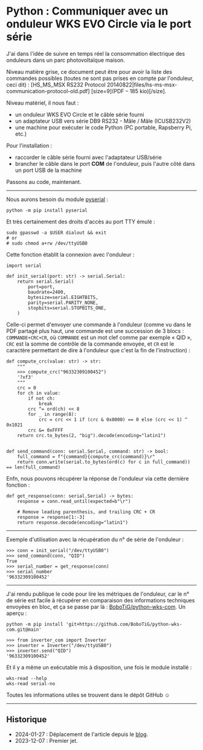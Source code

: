 # Python : Communiquer avec un onduleur WKS EVO Circle via le port série

J'ai dans l'idée de suivre en temps réel la consommation électrique des onduleurs dans un parc photovoltaïque maison.

Niveau matière grise, ce document peut être pour avoir la liste des commandes possibles (toutes ne sont pas prises en compte par l'onduleur, ceci dit) : [HS_MS_MSX RS232 Protocol 20140822|files/hs-ms-msx-communication-protocol-old.pdf] [size=9](PDF &ndash; 185 kio)[/size].

Niveau matériel, il nous faut :

- un onduleur WKS EVO Circle et le câble série fourni
- un adaptateur USB vers série DB9 RS232 - Mâle / Mâle (ICUSB232V2)
- une machine pour exécuter le code Python (PC portable, Rapsberry Pi, etc.)

Pour l'installation :

- raccorder le câble série fourni avec l'adaptateur USB/série
- brancher le câble dans le port **COM** de l'onduleur, puis l'autre côté dans un port USB de la machine

Passons au code, maintenant.

---

Nous aurons besoin du module [pyserial](https://pypi.org/project/pyserial) :

```{code-block} shell
python -m pip install pyserial
```
 
Et très certainement des droits d'accès au port TTY émulé :

```{code-block} shell
sudo gpasswd -a $USER dialout && exit
# or
# sudo chmod a+rw /dev/ttyUSB0
```

Cette fonction établit la connexion avec l'onduleur :

```{code-block} python
import serial

def init_serial(port: str) -> serial.Serial:
    return serial.Serial(
        port=port,
        baudrate=2400,
        bytesize=serial.EIGHTBITS,
        parity=serial.PARITY_NONE,
        stopbits=serial.STOPBITS_ONE,
    )
```

Celle-ci permet d'envoyer une commande à l'onduleur (comme vu dans le PDF partagé plus haut, une commande est une succession de 3 blocs : `COMMANDE+CRC+CR`, où `COMMANDE` est un mot clef comme par exemple « QID », `CRC` est la somme de contrôle de la commande envoyée, et `CR` est le caractère permettant de dire à l'onduleur que c'est la fin de l'instruction) :

```{code-block} python
def compute_crc(value: str) -> str:
    """
    >>> compute_crc("96332309100452")
    '?xf3'
    """
    crc = 0
    for ch in value:
        if not ch:
            break
        crc ^= ord(ch) << 8
        for _ in range(8):
            crc = crc << 1 if (crc & 0x8000) == 0 else (crc << 1) ^ 0x1021
        crc &= 0xFFFF
    return crc.to_bytes(2, "big").decode(encoding="latin1")


def send_command(conn: serial.Serial, command: str) -> bool:
    full_command = f"{command}{compute_crc(command)}\r"
    return conn.write(serial.to_bytes(ord(c) for c in full_command)) == len(full_command)
```

Enfn, nous pouvons récupérer la réponse de l'onduleur via cette dernière fonction :

```{code-block} python
def get_response(conn: serial.Serial) -> bytes:
    response = conn.read_until(expected=b"\r")

    # Remove leading parenthesis, and trailing CRC + CR
    response = response[1:-3]
    return response.decode(encoding="latin1")
```

---

Exemple d'utilisation avec la récupération du n° de série de l'onduleur :

```{code-block} python
>>> conn = init_serial("/dev/ttyUSB0")
>>> send_command(conn, "QID")
True
>>> serial_number = get_response(conn)
>>> serial_number
'96332309100452'
```

---

J'ai rendu publique le code pour lire les métriques de l'onduleur, car le n° de série est facile à récupérer en comparaison des informations techniques envoyées en bloc, et ça se passe par là : [BoboTiG/python-wks-com](https://github.com/BoboTiG/python-wks-com). Un aperçu :

```{code-block} shell
python -m pip install 'git+https://github.com/BoboTiG/python-wks-com.git@main'
```

```{code-block} python
>>> from inverter_com import Inverter
>>> inverter = Inverter("/dev/ttyUSB0")
>>> inverter.send("QID")
'96332309100452'
```

Et il y a même un exécutable mis à disposition, une fois le module installé :

```{code-block} shell
wks-read --help
wks-read serial-no
```

Toutes les informations utiles se trouvent dans le dépôt GitHub ☺

---

## Historique

- 2024-01-27 : Déplacement de l'article depuis le [blog](https://www.tiger-222.fr/?d=2023/12/07/21/34/37-python-communiquer-avec-un-onduleur-wks-evo-circle-via-le-port-serie).
- 2023-12-07 : Premier jet.